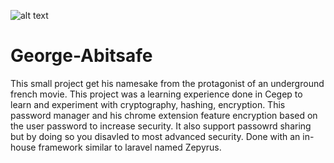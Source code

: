 ![alt text](http://www.slate.fr/sites/default/files/styles/1060x523/public/la_classe_americaine.jpg)

# George-Abitsafe
This small project get his namesake from the protagonist of an underground french movie. This project was a learning experience done in Cegep to learn and experiment with cryptography, hashing, encryption. This password manager and his chrome extension feature encryption based on the user password to increase security. It also support passowrd sharing but by doing so you disavled to most advanced security. Done with an in-house framework similar to laravel named Zepyrus.
